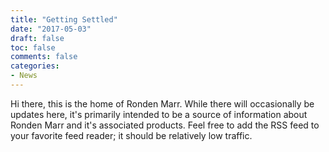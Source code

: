 ```yaml
---
title: "Getting Settled"
date: "2017-05-03"
draft: false
toc: false
comments: false
categories:
- News
---
```

Hi there, this is the home of Ronden Marr.  While there will occasionally be updates here, it's primarily intended to be a source of information about Ronden Marr and it's associated products. Feel free to add the RSS feed to your favorite feed reader; it should be relatively low traffic.
<!--more-->
